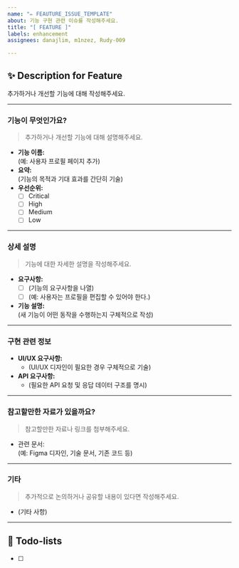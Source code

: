 ```yaml
---
name: "✏️ FEAUTURE_ISSUE_TEMPLATE"
about: 기능 구현 관련 이슈를 작성해주세요.
title: "[ FEATURE ]"
labels: enhancement
assignees: danajlim, m1nzez, Rudy-009

---
```


## ✨ Description for Feature
추가하거나 개선할 기능에 대해 작성해주세요.

---

### 기능이 무엇인가요?
> 추가하거나 개선할 기능에 대해 설명해주세요.
- **기능 이름:**  
  (예: 사용자 프로필 페이지 추가)
- **요약:**  
  (기능의 목적과 기대 효과를 간단히 기술)
- **우선순위:**  
  - [ ] Critical
  - [ ] High
  - [ ] Medium
  - [ ] Low

---

### **상세 설명**
> 기능에 대한 자세한 설명을 작성해주세요.
- **요구사항:**  
  - [ ] (기능의 요구사항을 나열)  
  - [ ] (예: 사용자는 프로필을 편집할 수 있어야 한다.)
- **기능 설명:**  
  (새 기능이 어떤 동작을 수행하는지 구체적으로 작성)

---

### **구현 관련 정보**
- **UI/UX 요구사항:**  
  - (UI/UX 디자인이 필요한 경우 구체적으로 기술)
- **API 요구사항:**  
  - (필요한 API 요청 및 응답 데이터 구조를 명시)

---

### 참고할만한 자료가 있을까요?
> 참고할만한 자료나 링크를 첨부해주세요.
- 관련 문서:  
  (예: Figma 디자인, 기술 문서, 기존 코드 등)

---

### **기타**
> 추가적으로 논의하거나 공유할 내용이 있다면 작성해주세요.
- (기타 사항)

---

## 📝 Todo-lists
- [ ]
